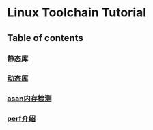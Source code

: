 # Linux Toolchain Tutorial

## Table of contents

### [静态库](static_library)

### [动态库](dynamic_library)

### [asan内存检测](address_sanitizer)

### [perf介绍](perf)




